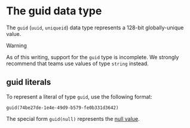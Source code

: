 # The guid data type

The `guid` (`uuid`, `uniqueid`) data type represents a 128-bit globally-unique
value.

> [!WARNING]
> As of this writing, support for the `guid` type is incomplete.
> We strongly recommend that teams use values of type `string` instead.

## guid literals

To represent a literal of type `guid`, use the following format:

<!-- csl -->
```
guid(74be27de-1e4e-49d9-b579-fe0b331d3642)
```

The special form `guid(null)` represents the [null value](null-values.md).
